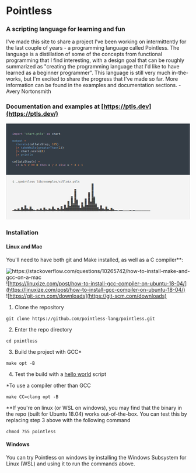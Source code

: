 # Pointless

### A scripting language for learning and fun

I've made this site to share a project I've been working on intermittently for the last couple of years - a programming language called Pointless. The language is a distillation of some of the concepts from functional programming that I find interesting, with a design goal that can be roughly summarized as "creating the programming language that I'd like to have learned as a beginner programmer". This language is still very much in-the-works, but I'm excited to share the progress that I've made so far. More information can be found in the examples and documentation sections. - Avery Nortonsmith

### Documentation and examples at [https://ptls.dev](https://ptls.dev/)

![sample code](screenshot.png)


### Installation
#### Linux and Mac

You'll need to have both git and Make installed, as well as a C compiler**:

![https://stackoverflow.com/questions/10265742/how-to-install-make-and-gcc-on-a-mac
](https://stackoverflow.com/questions/10265742/how-to-install-make-and-gcc-on-a-mac)  
![https://linuxize.com/post/how-to-install-gcc-compiler-on-ubuntu-18-04/](https://linuxize.com/post/how-to-install-gcc-compiler-on-ubuntu-18-04/)  
![https://git-scm.com/downloads](https://git-scm.com/downloads)

1. Clone the repository
```
git clone https://github.com/pointless-lang/pointless.git
```

2. Enter the repo directory
```
cd pointless
```

3. Build the project with GCC*
```
make opt -B
```
4. Test the build with a [hello world](https://ptls.dev/docs.html#helloworld) script

*To use a compiler other than GCC
```
make CC=clang opt -B
```

**If you're on linux (or WSL on windows), you may find that the binary in the repo (built for Ubuntu 18.04) works out-of-the-box. You can test this by replacing step 3 above with the following command

```
chmod 755 pointless
```

#### Windows

You can try Pointless on windows by installing the Windows Subsystem for Linux (WSL) and using it to run the commands above.
